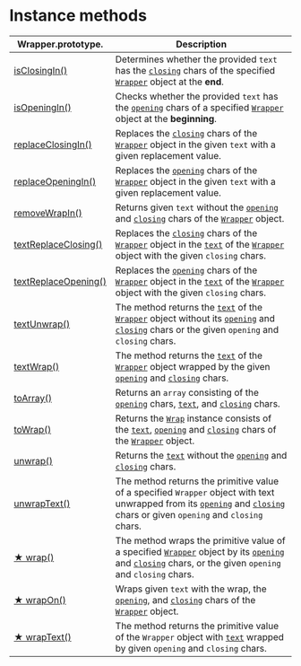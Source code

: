 # Instance methods

| Wrapper.prototype.                            | Description                                                                                                                                                                                                                                                                                                                          |
| --------------------------------------------- | ------------------------------------------------------------------------------------------------------------------------------------------------------------------------------------------------------------------------------------------------------------------------------------------------------------------------------------ |
| [isClosingIn()](isclosingin.md)               | Determines whether the provided `text` has the [`closing`](../../wrap/instance-accessors/#wrap.prototype.closing) chars of the specified [`Wrapper`](../wrapper.md) object at the **end**.                                                                                                                                           |
| [isOpeningIn()](isopeningin.md)               | Checks whether the provided `text` has the [`opening`](../../wrap/instance-accessors/#wrap.prototype.opening) chars of a specified [`Wrapper`](../wrapper.md) object at the **beginning**.                                                                                                                                           |
| [replaceClosingIn()](replaceclosingin.md)     | Replaces the [`closing`](../../wrap/instance-accessors/#wrap.prototype.closing) chars of the [`Wrapper`](../wrapper.md) object in the given `text` with a given replacement value.                                                                                                                                                   |
| [replaceOpeningIn()](replaceopeningin.md)     | Replaces the [`opening`](../../wrap/instance-accessors/#wrap.prototype.opening) chars of the [`Wrapper`](../wrapper.md) object in the given `text` with a given replacement value.                                                                                                                                                   |
| [removeWrapIn()](removewrapin.md)             | Returns given `text` without the [`opening`](../../wrap/instance-accessors/#wrap.prototype.opening) and [`closing`](../../wrap/instance-accessors/#wrap.prototype.closing) chars of the [`Wrapper`](../wrapper.md) object.                                                                                                           |
| [textReplaceClosing()](textreplaceclosing.md) | Replaces the [`closing`](../../wrap/instance-accessors/#wrap.prototype.closing) chars of the [`Wrapper`](../wrapper.md) object in the [`text`](../../wrap/instance-accessors/#wrap.prototype.text) of the [`Wrapper`](../wrapper.md) object with the given `closing` chars.                                                          |
| [textReplaceOpening()](textreplaceopening.md) | Replaces the [`opening`](../../wrap/instance-accessors/#wrap.prototype.opening) chars of the [`Wrapper`](../wrapper.md) object in the [`text`](../../wrap/instance-accessors/#wrap.prototype.text) of the [`Wrapper`](../wrapper.md) object with the given `closing` chars.                                                          |
| [textUnwrap()](textunwrap.md)                 | The method returns the [`text`](../../wrap/instance-accessors/#wrap.prototype.text) of the [`Wrapper`](../wrapper.md) object without its [`opening`](../../wrap/instance-accessors/#wrap.prototype.opening) and [`closing`](../../wrap/instance-accessors/#wrap.prototype.closing) chars or the given `opening` and `closing` chars. |
| [textWrap()](textwrap.md)                     | The method returns the [`text`](../../wrap/instance-accessors/#wrap.prototype.text) of the [`Wrapper`](../wrapper.md) object wrapped by the given [`opening`](../../wrap/instance-accessors/#wrap.prototype.opening) and [`closing`](../../wrap/instance-accessors/#wrap.prototype.closing) chars.                                   |
| [toArray()](toarray.md)                       | Returns an `array` consisting of the [`opening`](../../wrap/instance-accessors/#wrap.prototype.opening) chars, [`text`](../../wrap/instance-accessors/#wrap.prototype.text), and [`closing`](../../wrap/instance-accessors/#wrap.prototype.closing) chars.                                                                           |
| [toWrap()](towrap.md)                         | Returns the [`Wrap`](../../wrap/wrap.md) instance consists of the [`text`](../../wrap/instance-accessors/#wrap.prototype.text), [`opening`](../../wrap/instance-accessors/#wrap.prototype.opening) and [`closing`](../../wrap/instance-accessors/#wrap.prototype.closing) chars of the [`Wrapper`](../wrapper.md) object.            |
| [unwrap()](unwrap.md)                         | Returns the [`text`](../../wrap/instance-accessors/#wrap.prototype.text) without the [`opening`](../../wrap/instance-accessors/#wrap.prototype.opening) and [`closing`](../../wrap/instance-accessors/#wrap.prototype.closing) chars.                                                                                                |
| [unwrapText()](unwraptext.md)                 | The method returns the primitive value of a specified `Wrapper` object with text unwrapped from its [`opening`](../../wrap/instance-accessors/#wrap.prototype.opening) and [`closing`](../../wrap/instance-accessors/#wrap.prototype.closing) chars or given `opening` and `closing` chars.                                          |
| [★ wrap()](wrap.md)                           | The method wraps the primitive value of a specified [`Wrapper`](../wrapper.md) object by its [`opening`](../../wrap/instance-accessors/#wrap.prototype.opening) and [`closing`](../../wrap/instance-accessors/#wrap.prototype.closing) chars, or the given `opening` and `closing` chars.                                            |
| [★ wrapOn()](wrapon.md)                       | Wraps given `text` with the wrap, the [`opening`](../../wrap/instance-accessors/#wrap.prototype.opening), and [`closing`](../../wrap/instance-accessors/#wrap.prototype.closing) chars of the [`Wrapper`](../wrapper.md) object.                                                                                                     |
| [★ wrapText()](wraptext.md)                   | The method returns the primitive value of the `Wrapper` object with [`text`](../../wrap/instance-accessors/#wrap.prototype.text) wrapped by given `opening` and `closing` chars.                                                                                                                                                     |
